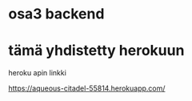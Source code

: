 # osa3 backend
# tämä yhdistetty herokuun

heroku apin linkki

https://aqueous-citadel-55814.herokuapp.com/

